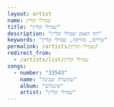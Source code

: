 ```yaml
---
layout: artist
name: שמילי קליין
title: "שמילי קליין"
description: "דף האמן שמילי קליין"
keywords: "שירים, מוזיקה, שמילי קליין"
permalink: /artists/שמילי-קליין/
redirect_from:
  - /artists/list/שמילי קליין
songs:
  - number: "33543"
    name: "שתשרה שכינה"
    album: "סינגלים"
    artist: "שמילי קליין"
---
```

